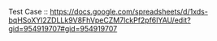 Test Case :: https://docs.google.com/spreadsheets/d/1xds-bqHSoXYl2ZDLLk9V8FhVpeCZM7lckPf2pf6lYAU/edit?gid=954919707#gid=954919707
